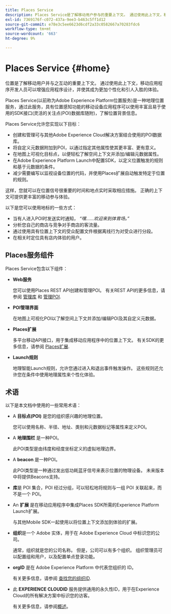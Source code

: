```yaml
---
title: Places Service
description: Places Service是了解移动用户参与的重要上下文。 通过使用此上下文，移动应用程序开发人员可以增强应用程序设计，并使其成为更加个性化和引人入胜的体验。
exl-id: 7369176f-c072-437a-9ee3-b463c5ff1d12
source-git-commit: e78e3c5ee6623d6cdf2a33c0582667a70283fdc6
workflow-type: tm+mt
source-wordcount: '663'
ht-degree: 9%

---
```


# Places Service {#home}

位置是了解移动用户并与之互动的重要上下文。 通过使用此上下文，移动应用程序开发人员可以增强应用程序设计，并使其成为更加个性化和引人入胜的体验。

Places Service(以前称为Adobe Experience Platform位置服务)是一种地理位置服务，通过此服务，具有位置感知功能的移动设备应用程序可以使用丰富且易于使用的SDK接口(灵活的关注点(POI)数据库随附)，了解位置背景信息。

Places Service允许您实现以下目标：

* 创建和管理可与其他Adobe Experience Cloud解决方案结合使用的POI数据库。
* 将自定义元数据附加到POI，以通过指定其他属性使其更丰富、更有意义。
* 在地图上可视化目标点，以便轻松了解空间上下文并添加/编辑元数据属性。
* 在Adobe Experience Platform Launch中配置SDK，以定义位置触发的规则和基于元数据的条件。
* 减少需要编写以监视设备位置的代码，并使用Places扩展自动触发特定于位置的规则。

这样，您就可以在位置信号很重要的时间和地点实时采取相应措施。 正确的上下文可提供更丰富的移动参与体验。

以下是您可以使用地标的一些方式：

* 当有人进入POI时发送实时通知， *“嘿……欢迎来到体育场。”*
* 分析您自己的商店与竞争对手商店的客流量。
* 通过使用具有位置上下文的受众配置文件根据离线行为对受众进行分段。
* 在相关时定位具有店内体验的用户。

## Places服务组件

Places Service包含以下组件：

* **Web服务**

  您可以使用Places REST API创建和管理POI。 有关REST API的更多信息，请参阅 [管理库](/help/web-service-api/api-usage/manage-libraries/manage-libraries.md) 和 [管理POI](/help/web-service-api/api-usage/manage-pois/manage-pois.md).

* **POI管理界面**

  在地图上可视化POI以了解空间上下文并添加/编辑POI及其自定义元数据。

* **Places扩展**

  多平台移动API接口，用于集成移动应用程序中的位置上下文。 有关SDK的更多信息，请参阅 [Places扩展](/help/places-ext-aep-sdks/places-extension/places-extension.md).

* **Launch规则**

  地理智能Launch规则，允许您通过进入和退出事件触发操作。 这些规则还允许您在条件中使用地理属性来个性化体验。

## 术语

以下是本文档中使用的一些常用术语：

* A **目标点(POI)** 是您的组织感兴趣的地理位置。

  您可以使用名称、半径、地址、类别和元数据标记等属性来定义POI。

* A **地理围栏** 是一种POI。

  此POI类型是由纬度和经度坐标定义的虚拟地理边界。

* A **beacon** 是一种POI。

  此POI类型是一种通过发出低功耗蓝牙信号来表示位置的物理设备。 未来版本中将提供Beacons支持。

* **库**&#x200B;是 POI 集合，POI 经过分组，可以轻松地将规则与一组 POI 关联起来，而不是一个 POI。

* An **扩展** 是在移动应用程序中集成Places SDK所需的Experience Platform Launch扩展。

  与其他Mobile SDK一起使用以将位置上下文添加到体验的扩展。

* **组织**&#x200B;是一个 Adobe 实体，用于在 Adobe Experience Cloud 中标识您的公司。

  通常，组织就是您的公司名称。 但是，公司可以有多个组织。 组织管理员可以配置组和用户，以及配置单点登录功能。

* **orgID** 是在 Adobe Experience Platform 中代表您组织的 ID。

  有关更多信息，请参阅 [查找您的组织ID](https://forums.adobe.com/thread/2339895).

* 此 **EXPERIENCE CLOUDID** 服务提供通用的永久性ID，用于在Experience Cloud的所有解决方案中标识您的访客。

  有关更多信息，请参阅[概述](https://experienceleague.adobe.com/docs/id-service/using/intro/overview.html?lang=zh-Hans)。

